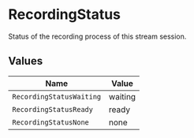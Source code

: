 # RecordingStatus

Status of the recording process of this stream session.


## Values

| Name                     | Value                    |
| ------------------------ | ------------------------ |
| `RecordingStatusWaiting` | waiting                  |
| `RecordingStatusReady`   | ready                    |
| `RecordingStatusNone`    | none                     |
